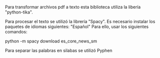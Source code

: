 Para transformar archivos pdf a texto esta biblioteca utiliza la libería "python-tika".

Para procesar el texto se utilizó la librería "Spacy". Es necesario instalar los paquetes de idiomas siguientes: "Español"
Para ello, usar los siguientes comandos:

python -m spacy download es_core_news_sm

Para separar las palabras en silabas se utilizó Pyphen